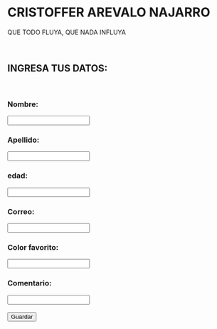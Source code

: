<html>
    <head>
        <title>VALIDACION</title>
       <link rel="stylesheet" href="style.css">
       <script src="validacion.js"></script>
    </head>
    <body>
        <div class="container">
            <h1 class="text-center">CRISTOFFER AREVALO NAJARRO</h1>
            <p class="lead text-center">QUE TODO FLUYA, QUE NADA INFLUYA</p>
        </div>
        <br>
        <form action=" ">
            <h2 class=" mb-0">INGRESA TUS DATOS:</h2> 
            <br>
            <h3 class=" mb-0">Nombre:</h3> 
            <input type="text" id="nombre">
            <br>
            <h3 class=" mb-0">Apellido:</h3> 
            <input type="text" id="apellido"> 
            <br>
            <h3 class=" mb-4">edad:</h3>
            <input type="text" id="edad"> 
            <br>
            <h3 class=" mb-0">Correo:</h3> 
            <input type="text" id="correo">
            <br>
            <h3 class=" mb-0">Color favorito:</h3> 
            <input type="text" id="color">
            <br>
            <h3 class=" mb-0">Comentario:</h3> 
            <input type="text" id="comentario">
            <br>
            <br>
            <button onclick="funcion()">Guardar</button>
            <br>
            <br>
        </form>
    </body>
</html>
